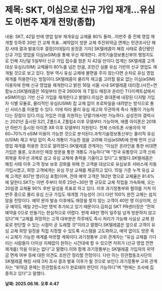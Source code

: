 # **제목: SKT, 이심으로 신규 가입 재개…유심도 이번주 재개 전망(종합)**

  내용: SKT, 42일 만에 영업 일부 재개유심 교체율 80% 돌파…이번주 중 전체 영업 재개할 듯하루 30만 건 교체 목표…예약없이 방문 교체 추진위약금 면제는 민관조사단 해킹 사태 결과 발표이후 결정[이데일리 윤정훈 기자] SK텔레콤이 해킹 사태로 중단됐던 신규 가입 영업을 이심(eSIM)을 통해 우선 재개한다. 과학기술정보통신부의 행정지도로 인해 지난달 5일부터 신규 가입 접수를 멈춘 지 42일 만이다.업계는 SK텔레콤 고객 대상 유심(USIM) 교체율이 80%를 넘은 만큼, 조만간 실물 유심 기반의 신규 영업도 재개될 것으로 보고 있다. 정부 역시 유심 교체에 불편을 주지 않는다면 순차로 유심 영업 재개를 허용한다는 방침이다.SK텔레콤이 물리적 재고를 고려할 필요 없는 이심(eSIM) 이용자에 한해 신규 영업을 재개한다고 밝힌 16일 서울 시내 SK텔레콤 대리점.(사진=연합뉴스)SK텔레콤은 16일부터 전국 2600여 개 T월드 매장과 온라인 T다이렉트샵에서 eSIM(이심) 기반 신규 가입을 재개한다고 밝혔다.이심은 휴대폰에 내장된 디지털 가입자 식별 모듈로, 물리적인 유심(USIM) 칩 교체 없이 프로파일을 내려받는 방식으로 통신 서비스를 이용할 수 있다. 이에 따라 물리 유심 재고와 무관하게 즉시 개통이 가능하다는 장점이 있다.이심 가입은 이를 지원하는 단말기에서만 가능하다. 삼성전자 갤럭시는 2021년 출시된 S21, Z폴드4, Z플립4 이후 모델부터 가능하며, 애플 아이폰은 2018년 하반기 출시된 아이폰 XR 이후 모델부터 지원된다. 전체 스마트폰 사용자의 약 60~70%가 eSIM 이용이 가능한 것으로 분석된다.과학기술정보통신부는 물리적 유심(USIM) 재고 부담 없이 즉시 개통이 가능한 점을 고려해 이심(eSIM)에 한해 먼저 신규 영업 재개를 허용한 것으로 알려졌다.SK텔레콤 관계자는 “이심은 온라인을 통한 비대면 가입은 물론, 오프라인 매장 방문을 통한 개통도 가능하다”며 “전국 유통망이 고객 신뢰 회복을 최우선 과제로 삼고 유심 교체에 총력을 기울이고 있다”고 밝혔다.SK텔레콤은 해킹 사태 이후 고객 정보 보호 강화를 위해 전 고객을 대상으로 유심보호 서비스에 자동 가입시켰고, 희망 고객에게는 유심 무상 교체를 제공하고 있다. 15일 기준 누적 유심 교체 고객은 807만 명(이심 포함)이며, 잔여 예약 고객은 182만 명으로 교체율은 81.6%에 달한다.SKT는 이번 주부터 하루 25만~30만 명 규모로 교체 작업을 가속화해, 오는 20일경 교체율 90% 후반 달성을 목표로 하고 있다. 이후 과기정통부와 협의를 거쳐 이번주 중으로 물리 유심 신규 가입도 재개할 가능성이 크다.다만 100% 완전 교체는 쉽지 않을 전망이다. 예약 문자 발송 이후에도 매장을 찾지 않는 고객이 40만 명 이상이며, 신규 예약도 매일 2만~3만 명씩 추가되고 있기 때문이다.김희섭 SKT PR센터장은 “잔여 예약을 0으로 만들기는 현실적으로 어렵다. 현재 48만 명이 일주일 넘게 방문하지 않고 있다”며 “교체를 희망하는 고객 대부분은 하루에도 즉시 처리가 가능해 사실상 교체 완료로 판단할 수 있는 시점이 곧 도래할 것”이라고 말했다.SK텔레콤은 앞으로 고객이 유심 교체 희망 일정을 직접 지정할 수 있도록 시스템을 고도화하고, 예약 없이도 방문 즉시 교체가 가능한 체계를 마련할 계획이다.과기정통부 고위 관계자는 “유심 교체를 기다리는 사람들이 더이상 지체없이 원하는 시간대에 할 수 있으면 저희가 (신규 영업 전면 재개를) 막을 이유는 없다”고 말했다.이와 함께 과기정통부는 SK텔레콤 가입자의 위약금 면제 여부 등에 대한 의견도 조만간 정리할 전망이다. 다만 이는 민관합동조사단의 SK텔레콤 해킹 사태 3차 조사 결과 발표 이후가 될 것으로 보인다.과기정통부 고위 관계자는 “위약금 문제는 민관합동조사가 완료돼야 판단이 가능하다”며 “현재는 조사에 집중하고 있다”고 말했다.

  **날짜: 2025.06.16. 오후 4:47**